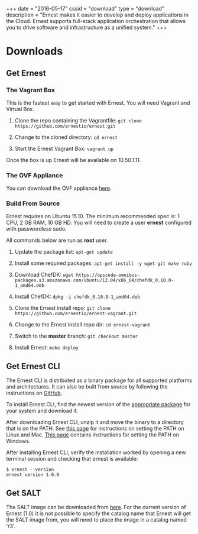 +++
date = "2016-05-17"
cssid = "download"
type = "download"
description = "Ernest makes it easier to develop and deploy applications in the Cloud. Ernest supports full-stack application orchestration that allows you to drive software and infrastructure as a unified system."
+++

# Downloads

## Get Ernest

### The Vagrant Box

This is the fastest way to get started with Ernest. You will need Vagrant and Virtual Box.

1. Clone the repo containing the Vagrantfile: `git clone https://github.com/ernestio/ernest.git`

2. Change to the cloned directory: `cd ernest`

3. Start the Ernest Vagrant Box: `vagrant up`

Once the box is up Ernest will be available on 10.50.1.11.

### The OVF Appliance

You can download the OVF appliance [here](/downloads/ernest.ova).

### Build From Source

Ernest requires on Ubuntu 15.10. The minimum recommended spec is: 1 CPU, 2 GB RAM, 10 GB HD. You will need to create a user **ernest** configured with passwordless sudo.

All commands below are run as **root** user.

1. Update the package list: `apt-get update`

2. Install some required packages: `apt-get install -y wget git make ruby`

3. Download ChefDK: `wget https://opscode-omnibus-packages.s3.amazonaws.com/ubuntu/12.04/x86_64/chefdk_0.10.0-1_amd64.deb`

4. Install ChefDK: `dpkg -i chefdk_0.10.0-1_amd64.deb`

5. Clone the Ernest install repo: `git clone https://github.com/ernestio/ernest-vagrant.git`

6. Change to the Ernest install repo dir: `cd ernest-vagrant`

7. Switch to the **master** branch: `git checkout master`

8. Install Ernest: `make deploy`

## Get Ernest CLI

The Ernest CLI is distributed as a binary package for all supported platforms and architectures. It can also be built from source by following the instructions on [GitHub](https://github.com/ernestio/ernest-cli).

To install Ernest CLI, find the newest version of the [appropriate package](https://github.com/ErnestIO/ernest-cli/releases) for your system and download it.

After downloading Ernest CLI, unzip it and move the binary to a directory that is on the PATH. See [this page](http://stackoverflow.com/questions/14637979/how-to-permanently-set-path-on-linux) for instructions on setting the PATH on Linux and Mac. [This page](http://stackoverflow.com/questions/1618280/where-can-i-set-path-to-make-exe-on-windows) contains instructions for setting the PATH on Windows.

After installing Ernest CLI, verify the installation worked by opening a new terminal session and checking that ernest is available:

```
$ ernest --version
ernest version 1.0.0

```

## Get SALT

The SALT image can be downloaded from [here](/downloads/r3-salt-master.ova). For the current version of Ernest (1.0) it is not possible to specify the catalog name that Ernest will get the SALT image from, you will need to place the image in a catalog named 'r3'.